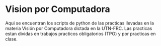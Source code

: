 # Vision por Computadora 

Aqui se encuentran los scripts de python de las practicas llevadas en la materia Visión por Computadora dictada en la UTN-FRC. 
Las practicas estan dividas en trabajos practicos obligatorios (TPO) y por practicas en clase.

